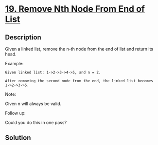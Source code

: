 # [19. Remove Nth Node From End of List](https://leetcode.com/problems/remove-nth-node-from-end-of-list)

## Description

Given a linked list, remove the n-th node from the end of list and return its head.

Example:

```
Given linked list: 1->2->3->4->5, and n = 2.

After removing the second node from the end, the linked list becomes 1->2->3->5.
```

Note:

Given n will always be valid.

Follow up:

Could you do this in one pass?

## Solution

